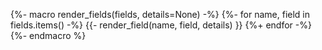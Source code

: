 {%- macro render_fields(fields, details=None) -%}
{%- for name, field in fields.items() -%}
    {{- render_field(name, field, details) }}
{%+ endfor -%}
{%- endmacro %}